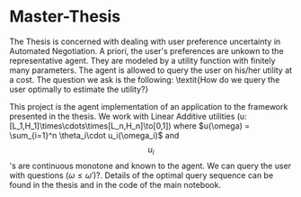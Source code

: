 # Master-Thesis

The Thesis is concerned with dealing with user preference uncertainty in Automated Negotiation. A priori, the user's preferences are unkown to the representative agent. They are modeled by a utility function with finitely many parameters. The agent is allowed to query the user on his/her utility at a cost. The question we ask is the following: \textit{How do we query the user optimally to estimate the utility?} 

This project is the agent implementation of an application to the framework presented in the thesis. We work with Linear Additive utilities \(u:[L_1,H_1]\times\cdots\times[L_n,H_n]\to[0,1]\) where $u(\omega) = \sum_{i=1}^n \theta_i\cdot u_i(\omega_i)$ and $$u_i$$'s are continuous monotone and known to the agent. We can query the user with questions $(\omega\leq \omega')?$. Details of the optimal query sequence can be found in the thesis and in the code of the main notebook.
